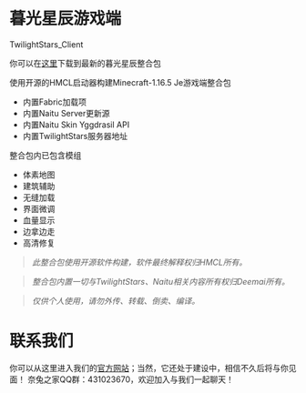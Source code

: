 # 暮光星辰游戏端
TwilightStars_Client

你可以在[这里](https://github.com/Deemai/TwilightStars_Client/releases)下载到最新的暮光星辰整合包

使用开源的HMCL启动器构建Minecraft-1.16.5 Je游戏端整合包
  - 内置Fabric加载项
  - 内置Naitu Server更新源
  - 内置Naitu Skin Yggdrasil API
  - 内置TwilightStars服务器地址

整合包内已包含模组
  - 体素地图
  - 建筑辅助
  - 无缝加载
  - 界面微调
  - 血量显示
  - 边拿边走
  - 高清修复

> *此整合包使用开源软件构建，软件最终解释权归HMCL所有。*

> *整合包内置一切与TwilightStars、Naitu相关内容所有权归Deemai所有。*

> *仅供个人使用，请勿外传、转载、倒卖、编译。*

# 联系我们

你可以从这里进入我们的[官方网站](https://naitua.cn/mgxc)；当然，它还处于建设中，相信不久后将与你见面！
奈兔之家QQ群：431023670，欢迎加入与我们一起聊天！